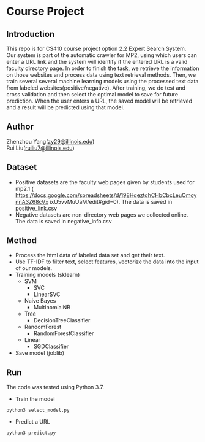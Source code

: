 # Course Project

## Introduction
This repo is for CS410 course project option 2.2 Expert Search System. \
Our system is part of the automatic crawler for MP2, using which users can enter a URL link and the system will identify if the entered URL is a valid faculty directory page.
In order to finish the task, we retrieve the information on those websites and process data using text retrieval methods.
Then, we train several several machine learning models using the processed text data from labeled websites(positive/negative). 
After training, we do test and cross validation and then select the optimal model to save for future prediction. 
When the user enters a URL, the saved model will be retrieved and a result will be predicted using that model.

## Author
Zhenzhou Yang(zy29@illinois.edu) \
Rui Liu(ruiliu7@illinois.edu)


## Dataset

* Positive datasets 
  are the faculty web pages given by students used for mp2.1 (​https://docs.google.com/spreadsheets/d/198HqeztqhCHbCbcLeuOmoynnA3Z68cVx ixU5vvMuUaM/edit#gid=0​). The data is saved in positive_link.csv
* Negative datasets are non-directory web pages we collected online. The data is saved in negative_info.csv


## Method

* Process the html data of labeled data set and get their text. 
* Use TF-IDF to filter text, select features, vectorize the data into the input of our models.
* Training models (sklearn)
    + SVM
        - SVC
        - LinearSVC
    + Naive Bayes
        - MultinomialNB
    + Tree
        - DecisionTreeClassifier
    + RandomForest
        - RandomForestClassifier
    + Linear
        - SGDClassifier
* Save model (joblib)

## Run
The code was tested using Python 3.7.

* Train the model
```angular2html
python3 select_model.py
```
* Predict a URL
```angular2html
python3 predict.py
```
